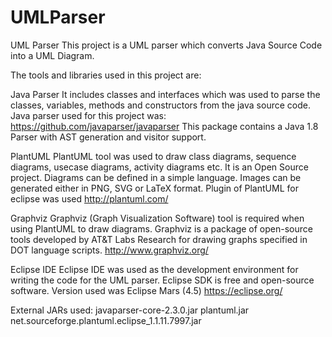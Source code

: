 # UMLParser

UML Parser
This project is a UML parser which converts Java Source Code into a UML Diagram.

The tools and libraries used in this project are:

Java Parser
It includes classes and interfaces which was used to parse the classes, variables, methods and constructors from the java source code.
Java parser used for this project was:
https://github.com/javaparser/javaparser
This package contains a Java 1.8 Parser with AST generation and visitor support.

PlantUML
PlantUML tool was used to draw class diagrams, sequence diagrams, usecase diagrams, activity diagrams etc. It is an Open Source project. Diagrams can be defined in a simple language. Images can be generated either in PNG, SVG or LaTeX format.
Plugin of PlantUML for eclipse was used
http://plantuml.com/

Graphviz
Graphviz (Graph Visualization Software) tool is required when using PlantUML to draw diagrams. Graphviz is a package of open-source tools developed by AT&T Labs Research for drawing graphs specified in DOT language scripts. 
http://www.graphviz.org/

Eclipse IDE
Eclipse IDE was used as the development environment for writing the code for the UML parser.
Eclipse SDK is free and open-source software. 
Version used was Eclipse Mars (4.5)
https://eclipse.org/

External JARs used:
javaparser-core-2.3.0.jar
plantuml.jar
net.sourceforge.plantuml.eclipse_1.1.11.7997.jar
